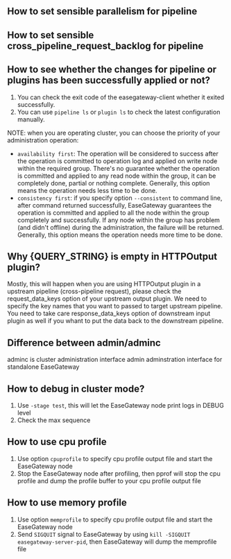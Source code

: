 ## How to set sensible parallelism for pipeline

## How to set sensible cross_pipeline_request_backlog for pipeline

## How to see whether the changes for pipeline or plugins has been successfully applied or not?
1. You can check the exit code of the easegateway-client whether it exited successfully.
2. You can use `pipeline ls` or `plugin ls` to check the latest configuration manually. 

NOTE: when you are operating cluster, you can choose the priority of your administration operation:
* `availability first`: The operation will be considered to success after the operation is committed to operation log and applied on write node within the required group. There's no guarantee whether the operation is committed and applied to any read node within the group, it can be completely done, partial or nothing complete. Generally, this option means the operation needs less time to be done.
* `consistency first`: if you specify option `--consistent` to command line, after command returned successfully, EaseGateway guarantees the operation is committed and applied to all the node within the group completely and successfully. If any node within the group has problem (and didn't offline) during the administration, the failure will be returned. Generally, this option means the operation needs more time to be done.

## Why {QUERY_STRING} is empty in HTTPOutput plugin?

Mostly, this will happen when you are using HTTPOutput plugin in a upstream pipeline (cross-pipeline request), please check the request_data_keys option of your upstream output plugin. We need to specify the key names that you want to passed to target upstream pipeline. You need to take care response_data_keys option of downstream input plugin as well if you whant to put the data back to the downstream pipeline.

## Difference between admin/adminc
adminc is cluster administration interface
admin adminstration interface for standalone EaseGateway

## How to debug in cluster mode?
1. Use `-stage test`, this will let the EaseGateway node print logs in DEBUG level
2. Check the max sequence

## How to use cpu profile
1. Use option `cpuprofile` to specify cpu profile output file and start the EaseGateway node
2. Stop the EaseGateway node after profiling, then pprof will stop the cpu profile and dump the profile buffer to your cpu profile output file

## How to use memory profile
1. Use option `memprofile` to specify cpu profile output file and start the EaseGateway node
2. Send `SIGQUIT` signal to EaseGateway by using `kill -SIGQUIT easegateway-server-pid`, then EaseGateway will dump the memprofile file
